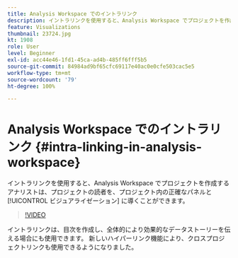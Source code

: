 ```yaml
---
title: Analysis Workspace でのイントラリンク
description: イントラリンクを使用すると、Analysis Workspace でプロジェクトを作成するアナリストは、プロジェクトの読者を、プロジェクト内の正確なパネルとビジュアライゼーションに導くことができます。
feature: Visualizations
thumbnail: 23724.jpg
kt: 1908
role: User
level: Beginner
exl-id: acc44e46-1fd1-45ca-ad4b-485ff6fff5b5
source-git-commit: 84984ad9bf65cfc69117e40ac0e0cfe503cac5e5
workflow-type: tm+mt
source-wordcount: '79'
ht-degree: 100%

---
```


# Analysis Workspace でのイントラリンク {#intra-linking-in-analysis-workspace}

イントラリンクを使用すると、Analysis Workspace でプロジェクトを作成するアナリストは、プロジェクトの読者を、プロジェクト内の正確なパネルと [!UICONTROL ビジュアライゼーション] に導くことができます。

>[!VIDEO](https://video.tv.adobe.com/v/23724/?quality=12&learn=on)

イントラリンクは、目次を作成し、全体的により効果的なデータストーリーを伝える場合にも使用できます。 新しいハイパーリンク機能により、クロスプロジェクトリンクも使用できるようになりました。
